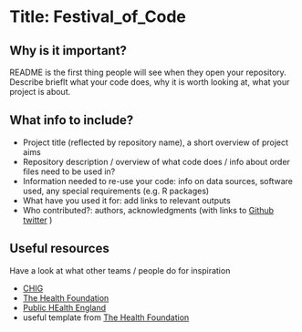 # Title: Festival_of_Code
## Why is it important?
README is the first thing people will see when they open your repository. 
Describe brieflt what your code does, why it is worth looking at, what your project is about. 

## What info to include?
- Project title (reflected by repository name), a short overview of project aims
- Repository description / overview of what code does / info about order files need to be used in?
- Information needed to re-use your code: info on data sources, software used, any special requirements (e.g. R packages)
- What have you used it for: add links to relevant outputs
- Who contributed?: authors, acknowledgments (with links to [Github](https://github.com/) [twitter](https://twitter.com/) )

## Useful resources
Have a look at what other teams / people do for inspiration
- [CHIG](https://github.com/UCL-CHIG)
- [The Health Foundation](https://github.com/HFAnalyticsLab)
- [Public HEalth England](https://github.com/PublicHealthEngland/)
- useful template from [The Health Foundation](https://user-images.githubusercontent.com/57709358/119957897-67aa1280-bf9a-11eb-9c7c-5c756b21e757.png)


